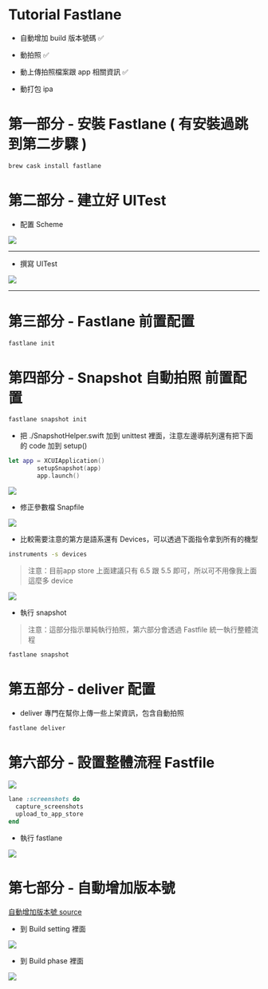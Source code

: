 # Tutorial Fastlane

* 自動增加 build 版本號碼 ✅

* 動拍照 ✅

* 動上傳拍照檔案跟 app 相關資訊 ✅

* 動打包 ipa

# 第一部分 - 安裝 Fastlane ( 有安裝過跳到第二步驟 )

```bash
brew cask install fastlane
```

# 第二部分 - 建立好 UITest

* 配置 Scheme

![](Images/schema.png)

-------

* 撰寫 UITest

![](Images/uitest.png)

-------

# 第三部分 - Fastlane 前置配置

```bash
fastlane init
```

# 第四部分 - Snapshot 自動拍照 前置配置

```bash
fastlane snapshot init
```

* 把 ./SnapshotHelper.swift 加到 unittest 裡面，注意左邊導航列還有把下面的 code 加到 setup()

```swift
let app = XCUIApplication()
        setupSnapshot(app)
        app.launch()

```

![](Images/add_snapshot_setup.png)

* 修正參數檔 Snapfile

![](Images/snapfile.png)

* 比較需要注意的第方是語系還有 Devices，可以透過下面指令拿到所有的機型

```bash
instruments -s devices
```

> 注意：目前app store 上面建議只有 6.5 跟 5.5 即可，所以可不用像我上面這麼多 device

![](Images/devices.png)

* 執行 snapshot 

> 注意：這部分指示單純執行拍照，第六部分會透過 Fastfile 統一執行整體流程

```bash
fastlane snapshot
```

# 第五部分 - deliver 配置

* deliver 專門在幫你上傳一些上架資訊，包含自動拍照

```bash
fastlane deliver
```

# 第六部分 - 設置整體流程 Fastfile

![](Images/fastfile.png)

```ruby
lane :screenshots do
  capture_screenshots
  upload_to_app_store
end
```

* 執行 fastlane 

![](Images/fastlane.png)

# 第七部分 - 自動增加版本號

[自動增加版本號 source ](https://developer.apple.com/library/archive/qa/qa1827/_index.html)

* 到 Build setting 裡面

![](Images/auto_increament_1.png)

* 到 Build phase 裡面

![](Images/auto_increament_2.png)







